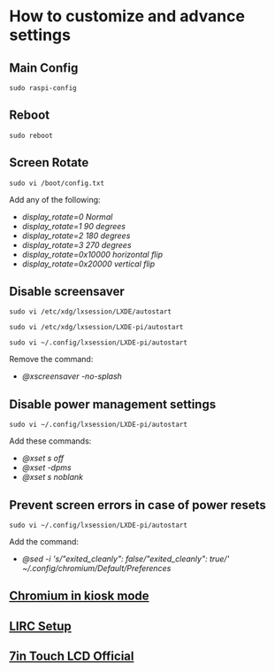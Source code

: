 # How to customize and advance settings

## Main Config
`sudo raspi-config`

## Reboot
`sudo reboot`

## Screen Rotate
`sudo vi /boot/config.txt`

Add any of the following:
* _display_rotate=0 Normal_
* _display_rotate=1 90 degrees_
* _display_rotate=2 180 degrees_
* _display_rotate=3 270 degrees_
* _display_rotate=0x10000 horizontal flip_
* _display_rotate=0x20000 vertical flip_

## Disable screensaver
`sudo vi /etc/xdg/lxsession/LXDE/autostart`

`sudo vi /etc/xdg/lxsession/LXDE-pi/autostart`

`sudo vi ~/.config/lxsession/LXDE-pi/autostart`

Remove the command:
* _@xscreensaver -no-splash_

## Disable power management settings
`sudo vi ~/.config/lxsession/LXDE-pi/autostart`

Add these commands:
* _@xset s off_
* _@xset -dpms_
* _@xset s noblank_
 

## Prevent screen errors in case of power resets
`sudo vi ~/.config/lxsession/LXDE-pi/autostart`

Add the command:
* _@sed -i 's/"exited_cleanly": false/"exited_cleanly": true/' ~/.config/chromium/Default/Preferences_

## [Chromium in kiosk mode](http://www.0atman.com/auto-start-full-screen-web-page-on-raspbian-jessie-startup.html)

## [LIRC Setup](http://alexba.in/blog/2013/01/06/setting-up-lirc-on-the-raspberrypi/)

## [7in Touch LCD Official](http://forums.pimoroni.com/t/official-7-raspberry-pi-touch-screen-faq/959)
